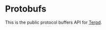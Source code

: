# Protobufs

This is the public protocol buffers API for [Terpd](https://github.com/terpnetwork/terp-core).
